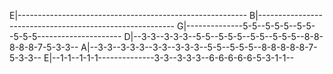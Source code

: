 E|---------------------------------------------------------
B|---------------------------------------------------------
G|--------------5-5--5-5-5--5-5--5-5-5---------------------
D|--3-3--3-3-3--5-5--5-5-5--5-5--5-5-5--8-8-8-8-8-7-5-3-3--
A|--3-3--3-3-3--3-3--3-3-3--5-5--5-5-5--8-8-8-8-8-7-5-3-3--
E|--1-1--1-1-1--------------3-3--3-3-3--6-6-6-6-6-5-3-1-1--

